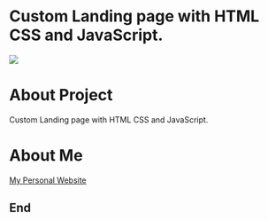 # Custom Landing page with HTML CSS and JavaScript.

![](https://anildegirmenci.com/img/ad-logo.png)

# About Project
Custom Landing page with HTML CSS and JavaScript.

# About Me
[My Personal Website](https://anildegirmenci.com)


## End